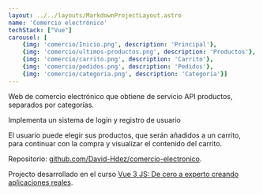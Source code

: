 ```yaml
---
layout: ../../layouts/MarkdownProjectLayout.astro
name: 'Comercio electrónico'
techStack: ["Vue"]
carousel: [
    {img: 'comercio/Inicio.png', description: 'Principal'}, 
    {img: 'comercio/ultimos-productos.png', description: 'Productos'},
    {img: 'comercio/carrito.png', description: 'Carrito'},
    {img: 'comercio/pedidos.png', description: 'Pedidos'},
    {img: 'comercio/categoria.png', description: 'Categoria'}]
---
```


Web de comercio electrónico que obtiene de servicio API productos, separados por categorías.

Implementa un sistema de login y registro de usuario

El usuario puede elegir sus productos, que serán añadidos a un carrito, para continuar con la compra y visualizar el contenido del carrito.

Repositorio: [github.com/David-Hdez/comercio-electronico](https://github.com/David-Hdez/comercio-electronico).

Projecto desarrollado en el curso [Vue 3 JS: De cero a experto creando aplicaciones reales](https://www.udemy.com/share/103XVM3@71IVe3dL9DM-IhAb32dhKqQTFbJoXZ6PSDSvUpCsrBLYOdtb2VXakckp3DwPTkLu/).

